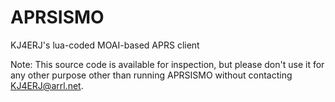 # APRSISMO
KJ4ERJ's lua-coded MOAI-based APRS client

Note: This source code is available for inspection, but please don't use it for any other purpose other than running APRSISMO without contacting KJ4ERJ@arrl.net.
